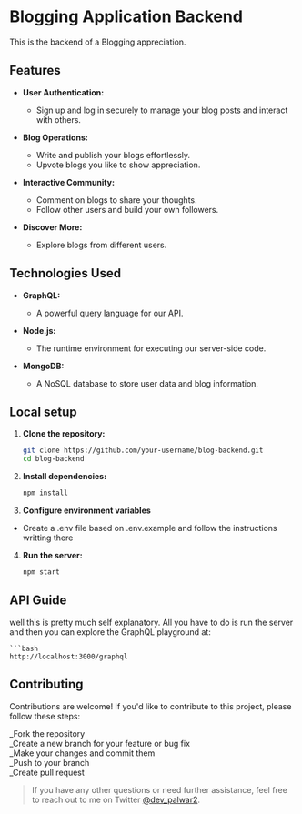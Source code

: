# Blogging Application Backend

This is the backend of a Blogging appreciation. 

## Features

- **User Authentication:**
  - Sign up and log in securely to manage your blog posts and interact with others.
  
- **Blog Operations:**
  - Write and publish your blogs effortlessly.
  - Upvote blogs you like to show appreciation.

- **Interactive Community:**
  - Comment on blogs to share your thoughts.
  - Follow other users and build your own followers.

- **Discover More:**
  - Explore blogs from different users.

## Technologies Used

- **GraphQL:**
  - A powerful query language for our API.

- **Node.js:**
  - The runtime environment for executing our server-side code.

- **MongoDB:**
  - A NoSQL database to store user data and blog information.

## Local setup

1. **Clone the repository:**

   ```bash
   git clone https://github.com/your-username/blog-backend.git
   cd blog-backend

2. **Install dependencies:**
    ```bash
    npm install

3. **Configure environment variables**

- Create a .env file based on .env.example and follow the instructions writting there

4. **Run the server:**

    ```bash
    npm start

## API Guide
well this is pretty much self explanatory. All you have to do is run the server and then you can explore the GraphQL playground at: 
    
    ```bash
    http://localhost:3000/graphql 

## Contributing

Contributions are welcome! If you'd like to contribute to this project, please follow these steps:

_Fork the repository  
_Create a new branch for your feature or bug fix   
_Make your changes and commit them   
_Push to your branch    
_Create pull request  

> If you have any other questions or need further assistance, feel free to reach out to me on Twitter [@dev_palwar2](https://twitter.com/dev_palwar2).


